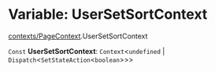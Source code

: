 # Variable: UserSetSortContext

[contexts/PageContext](../modules/contexts_PageContext.md).UserSetSortContext

 `Const` **UserSetSortContext**: `Context`\<`undefined` \| `Dispatch`\<`SetStateAction`\<`boolean`\>\>\>

